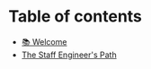 # Table of contents

* [📚 Welcome](README.md)
* [The Staff Engineer's Path](the-staff-engineers-path.md)
